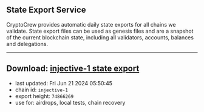 ## State Export Service
CryptoCrew provides automatic daily state exports for all chains we validate. State export files can be used as genesis files and are a snapshot of the current blockchain state, including all validators, accounts, balances and delegations.

---
**Download: [injective-1 state export](https://dl-eu2.ccvalidators.com/SERVICE/injective/injective-1_export_74866269.json)**
---

- last updated: Fri Jun 21 2024 05:50:45
- chain id: `injective-1`
- export height: `74866269`
- use for: airdrops, local tests, chain recovery

